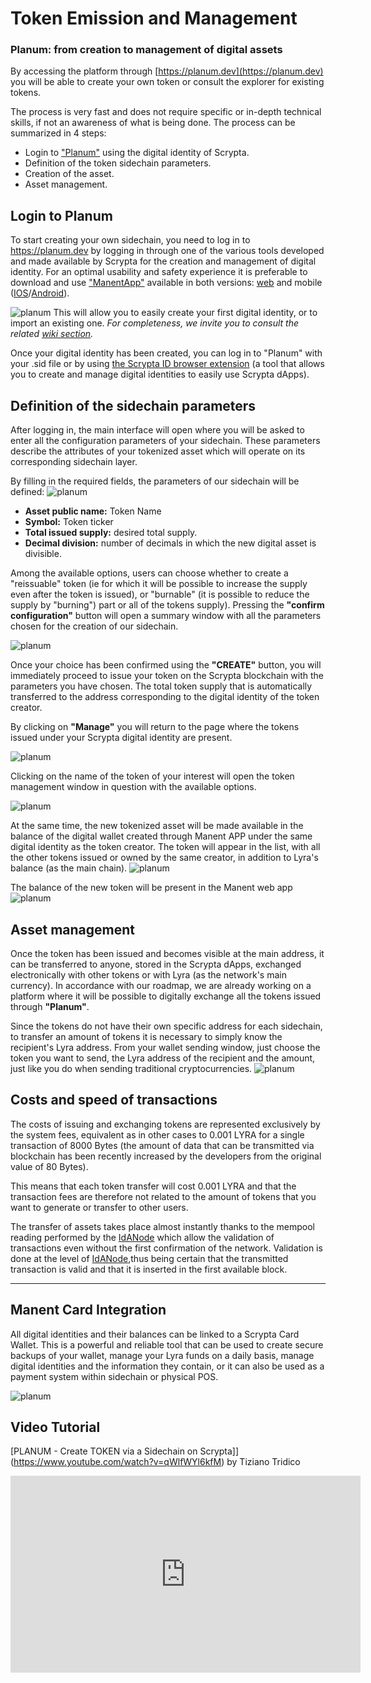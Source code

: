 # Token Emission and Management
### Planum: from creation to management of digital assets

By accessing the platform through [https://planum.dev](https://planum.dev) you will be able to create your own token or consult the explorer for existing tokens.

The process is very fast and does not require specific or in-depth technical skills, if not an awareness of what is being done.
The process can be summarized in 4 steps:

- Login to ["Planum"](https://planum.dev) using the digital identity of Scrypta.
- Definition of the token sidechain parameters.
- Creation of the asset.
- Asset management.

## Login to Planum 

To start creating your own sidechain, you need to log in to https://planum.dev by logging in through one of the various tools developed and made available by Scrypta for the creation and management of digital identity.
For an optimal usability and safety experience it is preferable to download and use ["ManentApp"](https://manent.app) available in both versions: [web](https://web.manent.app) and mobile ([IOS](https://apps.apple.com/us/app/scrypta-manent/id1484816083)/[Android](https://play.google.com/store/apps/details?id=foundation.scrypta.manent)).

![planum](/assets/planum/manent_link.png)
This will allow you to easily create your first digital identity, or to import an existing one.
*For completeness, we invite you to consult the related [wiki section](https://wiki.scryptachain.org/developers/scryptaid).*

Once your digital identity has been created, you can log in to "Planum" with your .sid file or by using [the Scrypta ID browser extension](https://id.scryptachain.org/) (a tool that allows you to create and manage digital identities to easily use Scrypta dApps).

## Definition of the sidechain parameters

After logging in, the main interface will open where you will be asked to enter all the configuration parameters of your sidechain.
These parameters describe the attributes of your tokenized asset which will operate on its corresponding sidechain layer.

By filling in the required fields, the parameters of our sidechain will be defined:
![planum](/assets/planum/token_creation.png)

- **Asset public name:** Token Name
- **Symbol:** Token ticker
- **Total issued supply:** desired total supply.
- **Decimal division:** number of decimals in which the new digital asset is divisible.

Among the available options, users can choose whether to create a "reissuable" token (ie for which it will be possible to increase the supply even after the token is issued), or "burnable" (it is possible to reduce the supply by "burning") part or all of the tokens supply).
Pressing the **"confirm configuration"** button will open a summary window with all the parameters chosen for the creation of our sidechain.

![planum](/assets/planum/create_confirm.png)

Once your choice has been confirmed using the **"CREATE"** button, you will immediately proceed to issue your token on the Scrypta blockchain with the parameters you have chosen. The total token supply that is automatically transferred to the address corresponding to the digital identity of the token creator.

By clicking on **"Manage"** you will return to the page where the tokens issued under your Scrypta digital identity are present.

![planum](/assets/planum/token_page.png)

Clicking on the name of the token of your interest will open the token management window in question with the available options.

![planum](/assets/planum/token_management.png)

At the same time, the new tokenized asset will be made available in the balance of the digital wallet created through Manent APP under the same digital identity as the token creator.
The token will appear in the list, with all the other tokens issued or owned by the same creator, in addition to Lyra's balance (as the main chain).
![planum](/assets/planum/manent_app.png)

The balance of the new token will be present in the Manent web app
![planum](/assets/planum/manent_webapp.png)

## Asset management
Once the token has been issued and becomes visible at the main address, it can be transferred to anyone, stored in the Scrypta dApps, exchanged electronically with other tokens or with Lyra (as the network's main currency).
In accordance with our roadmap, we are already working on a platform where it will be possible to digitally exchange all the tokens issued through **"Planum"**.

Since the tokens do not have their own specific address for each sidechain, to transfer an amount of tokens it is necessary to simply know the recipient's Lyra address.
From your wallet sending window, just choose the token you want to send, the Lyra address of the recipient and the amount, just like you do when sending traditional cryptocurrencies.
![planum](/assets/planum/send_token.png)

## Costs and speed of transactions
The costs of issuing and exchanging tokens are represented exclusively by the system fees, equivalent as in other cases to 0.001 LYRA for a single transaction of 8000 Bytes (the amount of data that can be transmitted via blockchain has been recently increased by the developers from the original value of 80 Bytes).

This means that each token transfer will cost 0.001 LYRA and that the transaction fees are therefore not related to the amount of tokens that you want to generate or transfer to other users.

The transfer of assets takes place almost instantly thanks to the mempool reading performed by the [IdANode](https://wiki.scryptachain.org/developers/ida-node) which allow the validation of transactions even without the first confirmation of the network.
Validation is done at the level of [IdANode](https://wiki.scryptachain.org/developers/ida-node),thus being certain that the transmitted transaction is valid and that it is inserted in the first available block.

***

## Manent Card Integration
All digital identities and their balances can be linked to a Scrypta Card Wallet. This is a powerful and reliable tool that can be used to create secure backups of your wallet, manage your Lyra funds on a daily basis, manage digital identities and the information they contain, or it can also be used as a payment system within sidechain or physical POS.

![planum](/assets/planum/card.png)

## Video Tutorial

[PLANUM - Create TOKEN via a Sidechain on Scrypta]](https://www.youtube.com/watch?v=qWlfWYl6kfM) by Tiziano Tridico

<iframe width="560" height="315" src="https://www.youtube.com/embed/qWlfWYl6kfM" frameborder="0" allow="accelerometer; autoplay; encrypted-media; gyroscope; picture-in-picture" allowfullscreen></iframe>